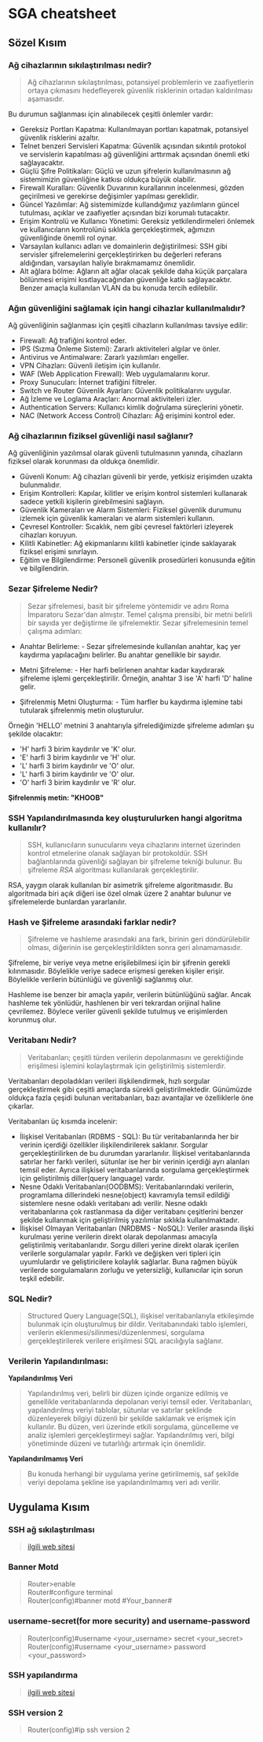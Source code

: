 # SGA cheatsheet
## Sözel Kısım

### Ağ cihazlarının sıkılaştırılması nedir?
> Ağ cihazlarının sıkılaştırılması, potansiyel problemlerin ve zaafiyetlerin ortaya çıkmasını hedefleyerek güvenlik risklerinin ortadan kaldırılması aşamasıdır.<br>


<super>Bu durumun sağlanması için alınabilecek çeşitli önlemler vardır:</super>
- Gereksiz Portları Kapatma:
  Kullanılmayan portları kapatmak, potansiyel güvenlik risklerini azaltır.
- Telnet benzeri Servisleri Kapatma:
  Güvenlik açısından sıkıntılı protokol ve servislerin kapatılması ağ güvenliğini arttırmak açısından önemli etki sağlayacaktır.
- Güçlü Şifre Politikaları:
  Güçlü ve uzun şifrelerin kullanılmasının ağ sistemimizin güvenliğine katkısı oldukça büyük olabilir.
- Firewall Kuralları:
  Güvenlik Duvarının kurallarının incelenmesi, gözden geçirilmesi ve gerekirse değişimler yapılması gereklidir.
- Güncel Yazılımlar:
  Ağ sistemimizde kullandığımız yazılımların güncel tutulması, açıklar ve zaafiyetler açısından bizi korumalı tutacaktır.
- Erişim Kontrolü ve Kullanıcı Yönetimi:
  Gereksiz yetkilendirmeleri önlemek ve kullanıcıların kontrolünü sıklıkla gerçekleştirmek, ağımızın güvenliğinde önemli rol oynar.
- Varsayılan kullanıcı adları ve domainlerin değiştirilmesi: 
  SSH gibi servisler şifrelemelerini gerçekleştirirken bu değerleri referans aldığından, varsayılan haliyle bırakmamamız önemlidir.
- Alt ağlara bölme:
  Ağların alt ağlar olacak şekilde daha küçük parçalara bölünmesi erişimi kısıtlayacağından güvenliğe katkı sağlayacaktır. Benzer amaçla kullanılan VLAN da bu konuda tercih edilebilir.
     
### Ağın güvenliğini sağlamak için hangi cihazlar kullanılmalıdır?
<super>Ağ güvenliğinin sağlanması için çeşitli cihazların kullanılması tavsiye edilir:</super>
- Firewall: Ağ trafiğini kontrol eder.
- IPS (Sızma Önleme Sistemi): Zararlı aktiviteleri algılar ve önler.
- Antivirus ve Antimalware: Zararlı yazılımları engeller.
- VPN Cihazları: Güvenli iletişim için kullanılır.
- WAF (Web Application Firewall): Web uygulamalarını korur.
- Proxy Sunucuları: İnternet trafiğini filtreler.
- Switch ve Router Güvenlik Ayarları: Güvenlik politikalarını uygular.
- Ağ İzleme ve Loglama Araçları: Anormal aktiviteleri izler.
- Authentication Servers: Kullanıcı kimlik doğrulama süreçlerini yönetir.
- NAC (Network Access Control) Cihazları: Ağ erişimini kontrol eder.

### Ağ cihazlarının fiziksel güvenliği nasıl sağlanır?
<super>Ağ güvenliğinin yazılımsal olarak güvenli tutulmasının yanında, cihazların fiziksel olarak korunması da oldukça önemlidir.</super>
- Güvenli Konum: Ağ cihazları güvenli bir yerde, yetkisiz erişimden uzakta bulunmalıdır.
- Erişim Kontrolleri: Kapılar, kilitler ve erişim kontrol sistemleri kullanarak sadece yetkili kişilerin girebilmesini sağlayın.
- Güvenlik Kameraları ve Alarm Sistemleri: Fiziksel güvenlik durumunu izlemek için güvenlik kameraları ve alarm sistemleri kullanın.
- Çevresel Kontroller: Sıcaklık, nem gibi çevresel faktörleri izleyerek cihazları koruyun.
- Kilitli Kabinetler: Ağ ekipmanlarını kilitli kabinetler içinde saklayarak fiziksel erişimi sınırlayın.
- Eğitim ve Bilgilendirme: Personeli güvenlik prosedürleri konusunda eğitin ve bilgilendirin.
### Sezar Şifreleme Nedir?
> Sezar şifrelemesi, basit bir şifreleme yöntemidir ve adını Roma İmparatoru Sezar'dan almıştır. Temel çalışma prensibi, bir metni belirli bir sayıda yer değiştirme ile şifrelemektir.
<super>Sezar şifrelemesinin temel çalışma adımları:</super>
- Anahtar Belirleme:
        - Sezar şifrelemesinde kullanılan anahtar, kaç yer kaydırma yapılacağını belirler. Bu anahtar genellikle bir sayıdır.

- Metni Şifreleme:
        - Her harfi belirlenen anahtar kadar kaydırarak şifreleme işlemi gerçekleştirilir. Örneğin, anahtar 3 ise 'A' harfi 'D' haline gelir.

- Şifrelenmiş Metni Oluşturma:
        - Tüm harfler bu kaydırma işlemine tabi tutularak şifrelenmiş metin oluşturulur.

Örneğin 'HELLO' metnini 3 anahtarıyla şifrelediğimizde şifreleme adımları şu şekilde olacaktır:

- 'H' harfi 3 birim kaydırılır ve 'K' olur.
- 'E' harfi 3 birim kaydırılır ve 'H' olur.
- 'L' harfi 3 birim kaydırılır ve 'O' olur.
- 'L' harfi 3 birim kaydırılır ve 'O' olur.
- 'O' harfi 3 birim kaydırılır ve 'R' olur.

<strong>Şifrelenmiş metin: "KHOOB"</strong>

### SSH Yapılandırılmasında key oluşturulurken hangi algoritma kullanılır?
> SSH, kullanıcıların sunucularını veya cihazlarını internet üzerinden kontrol etmelerine olanak sağlayan bir protokoldür. SSH bağlantılarında güvenliği sağlayan bir şifreleme tekniği bulunur. Bu şifreleme *RSA* algoritması kullanılarak gerçekleştirilir.


RSA, yaygın olarak kullanılan bir asimetrik şifreleme algoritmasıdır. Bu algoritmada biri açık diğeri ise özel olmak üzere 2 anahtar bulunur ve şifrelemelerde bunlardan yararlanılır.
### Hash ve Şifreleme arasındaki farklar nedir?
> Şifreleme ve hashleme arasındaki ana fark, birinin geri döndürülebilir olması, diğerinin ise gerçekleştirildikten sonra geri alınamamasıdır.


Şifreleme, bir veriye veya metne erişilebilmesi için bir şifrenin gerekli kılınmasıdır. Böylelikle veriye sadece erişmesi gereken kişiler erişir. Böylelikle verilerin bütünlüğü ve güvenliği sağlanmış olur.

Hashleme ise benzer bir amaçla yapılır, verilerin bütünlüğünü sağlar. Ancak hashleme tek yönlüdür, hashlenen bir veri tekrardan orijinal haline çevrilemez. Böylece veriler güvenli şekilde tutulmuş ve erişimlerden korunmuş olur.

### Veritabanı Nedir?
> Veritabanları; çeşitli türden verilerin depolanmasını ve gerektiğinde erişilmesi işlemini kolaylaştırmak için geliştirilmiş sistemlerdir.


Veritabanları depoladıkları verileri ilişkilendirmek, hızlı sorgular gerçekleştirmek gibi çeşitli amaçlarda sürekli geliştirilmektedir. Günümüzde oldukça fazla çeşidi bulunan veritabanları, bazı avantajlar ve özelliklerle öne çıkarlar. 

Veritabanları üç kısımda incelenir: 

- İlişkisel Veritabanları (RDBMS - SQL): Bu tür veritabanlarında her bir verinin içerdiği özellikler ilişkilendirilerek saklanır. Sorgular gerçekleştirilirken de bu durumdan yararlanılır. İlişkisel veritabanlarında satırlar her farklı verileri, sütunlar ise her bir verinin içerdiği ayrı alanları temsil eder. Ayrıca ilişkisel veritabanlarında sorgulama gerçekleştirmek için geliştirilmiş diller(query language) vardır.
- Nesne Odaklı Veritabanları(OODBMS): Veritabanlarındaki verilerin, programlama dillerindeki nesne(object) kavramıyla temsil edildiği sistemlere nesne odaklı veritabanı adı verilir. Nesne odaklı veritabanlarına çok rastlanmasa da diğer veritabanı çeşitlerini benzer şekilde kullanmak için geliştirilmiş yazılımlar sıklıkla kullanılmaktadır.
- İlişkisel Olmayan Veritabanları (NRDBMS - NoSQL): Veriler arasında ilişki kurulması yerine verilerin direkt olarak depolanması amacıyla geliştirilmiş veritabanlarıdır. Sorgu dilleri yerine direkt olarak içerilen verilerle sorgulamalar yapılır. Farklı ve değişken veri tipleri için uyumlulardır ve geliştiricilere kolaylık sağlarlar. Buna rağmen büyük verilerde sorgulamaların zorluğu ve yetersizliği, kullanıcılar için sorun teşkil edebilir. 

### SQL Nedir?
> Structured Query Language(SQL), ilişkisel veritabanlarıyla etkileşimde bulunmak için oluşturulmuş bir dildir. Veritabanındaki tablo işlemleri, verilerin eklenmesi/silinmesi/düzenlenmesi, sorgulama gerçekleştirilerek verilere erişilmesi SQL aracılığıyla sağlanır.
### Verilerin Yapılandırılması:

<strong>Yapılandırılmış Veri</strong>
> Yapılandırılmış veri, belirli bir düzen içinde organize edilmiş ve genellikle veritabanlarında depolanan veriyi temsil eder. Veritabanları, yapılandırılmış veriyi tablolar, sütunlar ve satırlar şeklinde düzenleyerek bilgiyi düzenli bir şekilde saklamak ve erişmek için kullanılır. Bu düzen, veri üzerinde etkili sorgulama, güncelleme ve analiz işlemleri gerçekleştirmeyi sağlar. Yapılandırılmış veri, bilgi yönetiminde düzeni ve tutarlılığı artırmak için önemlidir.



<strong>Yapılandırılmamış Veri</strong>
> Bu konuda herhangi bir uygulama yerine getirilmemiş, saf şekilde veriyi depolama şekline ise yapılandırılmamış veri adı verilir.

## Uygulama Kısım

### SSH ağ sıkılaştırılması
> [ilgili web sitesi](https://computernetworking747640215.wordpress.com/2018/07/05/secure-shell-ssh-configuration-on-a-switch-and-router-in-packet-tracer/)

### Banner Motd
> Router>enable <br>
Router#configure terminal<br> 
Router(config)#banner motd #Your_banner# <br>

### username-secret(for more security) and username-password
> Router(config)#username <your_username> secret <your_secret> <br>
> Router(config)#username <your_username> password <your_password> <br>

### SSH yapılandırma 
> [ilgili web sitesi](https://computernetworking747640215.wordpress.com/2018/07/05/secure-shell-ssh-configuration-on-a-switch-and-router-in-packet-tracer/)

### SSH version 2 
> Router(config)#ip ssh version 2
